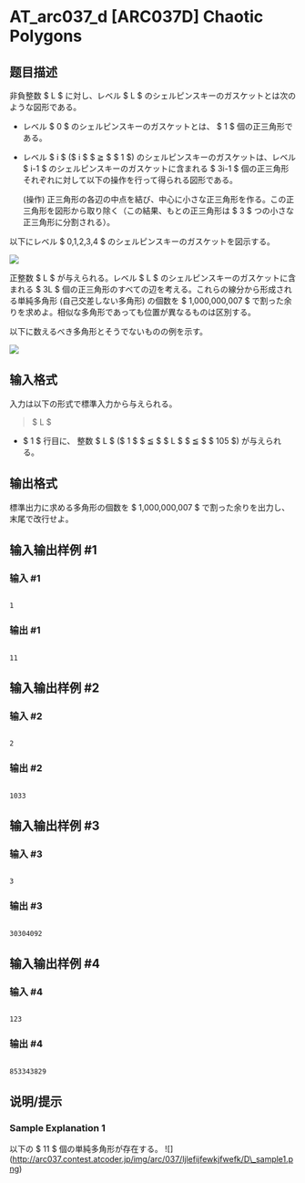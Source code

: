 # AT_arc037_d [ARC037D] Chaotic Polygons

## 题目描述

[problemUrl]: https://atcoder.jp/contests/arc037/tasks/arc037_d

非負整数 $ L $ に対し、レベル $ L $ のシェルピンスキーのガスケットとは次のような図形である。

- レベル $ 0 $ のシェルピンスキーのガスケットとは、 $ 1 $ 個の正三角形である。
- レベル $ i $ ($ i $ $ ≧ $ $ 1 $) のシェルピンスキーのガスケットは、レベル $ i-1 $ のシェルピンスキーのガスケットに含まれる $ 3i-1 $ 個の正三角形それぞれに対して以下の操作を行って得られる図形である。  
   (操作) 正三角形の各辺の中点を結び、中心に小さな正三角形を作る。この正三角形を図形から取り除く（この結果、もとの正三角形は $ 3 $ つの小さな正三角形に分割される）。

以下にレベル $ 0,1,2,3,4 $ のシェルピンスキーのガスケットを図示する。

![](https://cdn.luogu.com.cn/upload/vjudge_pic/AT_arc037_d/5a357333ea00f1b1c9530fab93f43b77e64ac598.png)

正整数 $ L $ が与えられる。レベル $ L $ のシェルピンスキーのガスケットに含まれる $ 3L $ 個の正三角形のすべての辺を考える。これらの線分から形成される単純多角形 (自己交差しない多角形) の個数を $ 1,000,000,007 $ で割った余りを求めよ。相似な多角形であっても位置が異なるものは区別する。

以下に数えるべき多角形とそうでないものの例を示す。

![](https://cdn.luogu.com.cn/upload/vjudge_pic/AT_arc037_d/0cddd04506e34a3ef17fb2428dacca22017f1d6d.png)

## 输入格式

入力は以下の形式で標準入力から与えられる。

> $ L $

- $ 1 $ 行目に、 整数 $ L $ ($ 1 $ $ ≦ $ $ L $ $ ≦ $ $ 105 $) が与えられる。

## 输出格式

標準出力に求める多角形の個数を $ 1,000,000,007 $ で割った余りを出力し、末尾で改行せよ。

## 输入输出样例 #1

### 输入 #1

```
1
```

### 输出 #1

```
11
```

## 输入输出样例 #2

### 输入 #2

```
2
```

### 输出 #2

```
1033
```

## 输入输出样例 #3

### 输入 #3

```
3
```

### 输出 #3

```
30304092
```

## 输入输出样例 #4

### 输入 #4

```
123
```

### 输出 #4

```
853343829
```

## 说明/提示

### Sample Explanation 1

以下の $ 11 $ 個の単純多角形が存在する。 !\[\](http://arc037.contest.atcoder.jp/img/arc/037/ljlefijfewkjfwefk/D\_sample1.png)